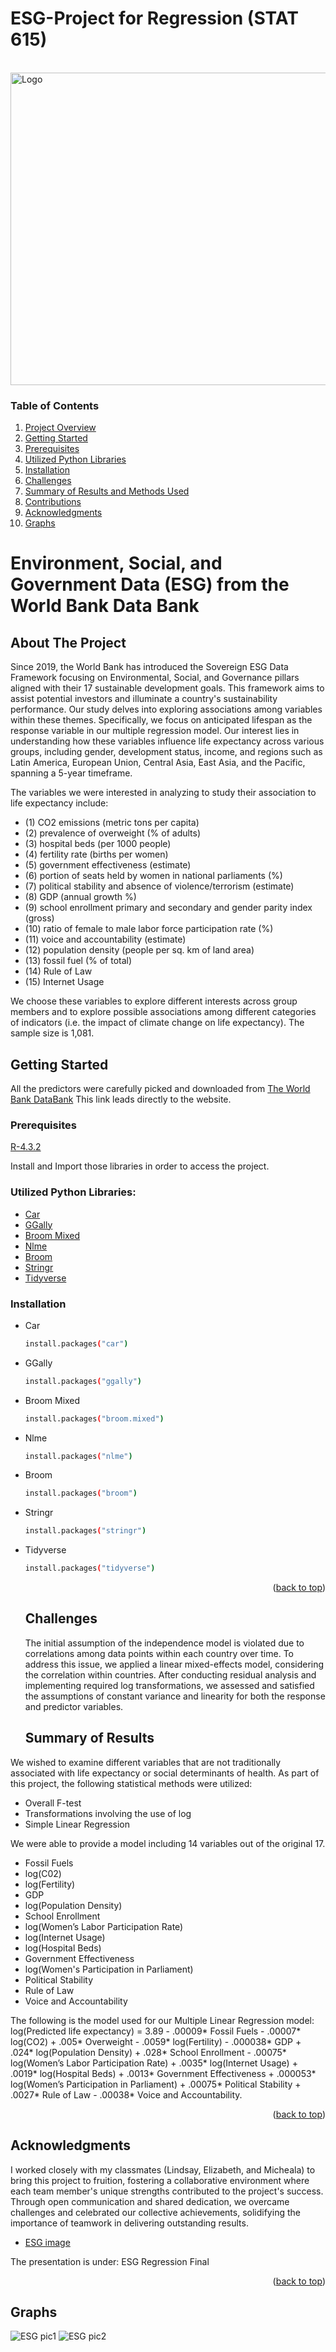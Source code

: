 # ESG-Project for Regression (STAT 615)

<!-- PROJECT LOGO -->
<br />
  <a href="https://github.com/Karene123/ESG-Project">
    <img src="https://github.com/Karene123/ESG-Project/assets/70621033/26b3a4fd-b7a9-4385-b2d9-49475c08ce96" alt="Logo" width="1500" height="500">
  </a>
  
<!-- TABLE OF CONTENTS -->
### Table of Contents

1. [Project Overview](#Project-Overview)
2. [Getting Started](#Getting-Started)
3. [Prerequisites](#Prerequisites)
4. [Utilized Python Libraries](#Utilized-Python-Libraries)
5. [Installation](#Installation)
6. [Challenges](#Challenges)
7. [Summary of Results and Methods Used](#Summary-of-Results-and-Methods-Used)
8. [Contributions](#Contributions)
9. [Acknowledgments](#Acknowledgments)
10. [Graphs](#Graphs)


# Environment, Social, and Government Data (ESG) from the World Bank Data Bank

<!-- Project Overview -->
## About The Project

Since 2019, the World Bank has introduced the Sovereign ESG Data Framework focusing on Environmental, Social, and Governance pillars aligned with their 17 sustainable development goals. This framework aims to assist potential investors and illuminate a country's sustainability performance. Our study delves into exploring associations among variables within these themes. Specifically, we focus on anticipated lifespan as the response variable in our multiple regression model. Our interest lies in understanding how these variables influence life expectancy across various groups, including gender, development status, income, and regions such as Latin America, European Union, Central Asia, East Asia, and the Pacific, spanning a 5-year timeframe.

The variables we were interested in analyzing to study their association to life expectancy include: 
- (1)  CO2 emissions (metric tons per capita)
- (2) prevalence of overweight (% of adults)
- (3) hospital beds (per 1000 people)
- (4) fertility rate (births per women)
- (5) government effectiveness (estimate)
- (6) portion of seats held by women in national parliaments (%)
- (7) political stability and absence of violence/terrorism (estimate)
- (8) GDP (annual growth %)
- (9) school enrollment primary and secondary and gender parity index (gross)
- (10) ratio of female to male labor force participation rate (%)
- (11) voice and accountability (estimate)
- (12) population density (people per sq. km of land area)
- (13) fossil fuel (% of total)
- (14) Rule of Law
- (15) Internet Usage

We choose these variables to explore different interests across group members and to explore possible associations among different categories of indicators (i.e. the impact of climate change on life expectancy). The sample size is 1,081. 

<!-- GETTING STARTED -->
## Getting Started

All the predictors were carefully picked and downloaded from [The World Bank DataBank](https://databank.worldbank.org/source/environment-social-and-governance-(esg)-data) 
This link leads directly to the website.

### Prerequisites

[R-4.3.2](https://cran.r-project.org/bin/windows/base/)

Install and Import those libraries in order to access the project.

### Utilized Python Libraries:

* [Car](https://cran.r-project.org/web/packages/car/index.html)
* [GGally](https://cran.r-project.org/web/packages/GGally/index.html)
* [Broom Mixed](https://cran.r-project.org/web/packages/broom.mixed/index.html)
* [Nlme](https://svn.r-project.org/R-packages/trunk/nlme/R/nlme.R)
* [Broom](https://broom.tidymodels.org/)
* [Stringr](https://stringr.tidyverse.org/)
* [Tidyverse](https://dplyr.tidyverse.org/)

### Installation

* Car
  ```sh
  install.packages("car")
  ```
* GGally
  ```sh
  install.packages("ggally")
  ```
* Broom Mixed
  ```sh
  install.packages("broom.mixed")
  ```
* Nlme
  ```sh
  install.packages("nlme")
  ```
* Broom
  ```sh
  install.packages("broom")
  ```
* Stringr
  ```sh
  install.packages("stringr")
  ```
* Tidyverse
  ```sh
  install.packages("tidyverse")
  ```
  
  <p align="right">(<a href="#readme-top">back to top</a>)</p>

  ## Challenges
  The initial assumption of the independence model is violated due to correlations among data points within each country over time. To address this issue, we applied a linear mixed-effects model, considering the correlation within countries. After conducting residual analysis and implementing required log transformations, we assessed and satisfied the assumptions of constant variance and linearity for both the response and predictor variables.

  ## Summary of Results

We wished to examine different variables that are not traditionally associated with life expectancy or social determinants of health. 
As part of this project, the following statistical methods were utilized:
- Overall F-test
- Transformations involving the use of log
- Simple Linear Regression

We were able to provide a model including 14 variables out of the original 17.
- Fossil Fuels
- log(C02)
- log(Fertility)
- GDP
- log(Population Density)
- School Enrollment
- log(Women’s Labor Participation Rate)
- log(Internet Usage)
- log(Hospital Beds)
- Government Effectiveness
- log(Women's Participation in Parliament)
- Political Stability
- Rule of Law
- Voice and Accountability
  
The following is the model used for our Multiple Linear Regression model: 
log(Predicted life expectancy) = 3.89 - .00009* Fossil Fuels - .00007* log(CO2) + .005* Overweight - .0059* log(Fertility) - .000038* GDP + .024* log(Population Density) + .028* School Enrollment - .00075* log(Women’s Labor Participation Rate) + .0035* log(Internet Usage) + .0019* log(Hospital Beds) + .0013* Government Effectiveness + .000053* log(Women’s Participation in Parliament) + .00075* Political Stability + .0027* Rule of Law - .00038* Voice and Accountability.


<p align="right">(<a href="#README-top">back to top</a>)</p>

<!-- ACKNOWLEDGMENTS -->
## Acknowledgments

I worked closely with my classmates (Lindsay, Elizabeth, and Micheala) to bring this project to fruition, fostering a collaborative environment where each team member's unique strengths contributed to the project's success. Through open communication and shared dedication, we overcame challenges and celebrated our collective achievements, solidifying the importance of teamwork in delivering outstanding results.

- [ESG image](https://www.kiplinger.com/investing/esg/what-is-esg)

The presentation is under: ESG Regression Final
<p align="right">(<a href="#readme-top">back to top</a>)</p>

## Graphs

![ESG pic1](https://github.com/Karene123/ESG-Project/assets/70621033/22c91fc9-dfbb-4c54-b480-b0da86948984)
![ESG pic2](https://github.com/Karene123/ESG-Project/assets/70621033/04ac5925-08be-44c3-bfd2-5a604fa162f7)

